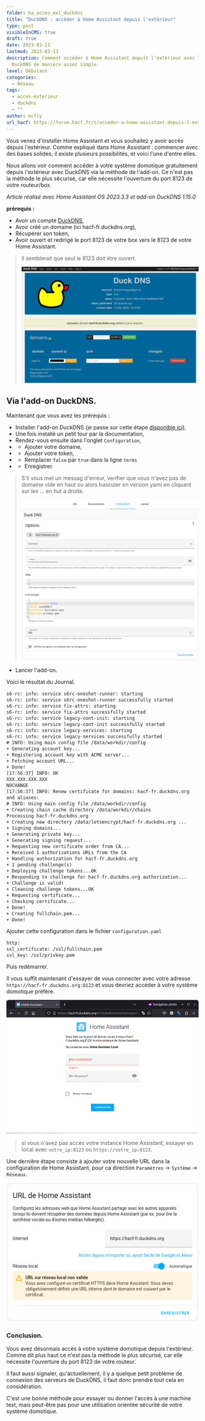 ```yaml
---
folder: ha_acces_ext_duckdns
title: "DuckDNS : accéder à Home Assistant depuis l'extérieur"
type: post
visibleInCMS: true
draft: true
date: 2023-03-13
lastmod: 2023-03-13
description: Comment accéder à Home Assistant depuis l'extérieur avec l'add-on
  DuckDNS de manière assez simple.
level: Débutant
categories:
  - Réseau
tags:
  - acces-exterieur
  - duckdns
  - ""
author: mcfly
url_hacf: https://forum.hacf.fr/t/acceder-a-home-assistant-depuis-l-exterieur-avec-lextension-duckdns/378
---
```

Vous venez d'installer Home Assistant et vous souhaitez y avoir accès depuis l'extérieur. Comme expliqué dans Home Assistant : commencer avec des bases solides, il existe plusieurs possibilités, et voici l'une d'entre elles.

Nous allons voir comment accéder à votre système domotique gratuitement depuis l'extérieur avec DuckDNS via la méthode de l'add-on.
Ce n'est pas la méthode le plus sécurisé, car elle nécessite l'ouverture du port 8123 de votre routeur/box.

*Article réalisé avec Home Assistant OS 2023.3.3 et add-on DuckDNS 1.15.0*

**prérequis :**

* Avoir un compte [DuckDNS](https://www.duckdns.org/),
* Avoir créé un domaine (ici hacf-fr.duckdns.org),
* Récupérer son token,
* Avoir ouvert et redirigé le port 8123 de votre box vers le 8123 de votre Home Assistant.

> Il semblerait que seul le 8123 doit être ouvert.
>
> ![ha_acces_ext_duckdns_account](img/ha_acces_ext_duckdns_account.png "Compte DuchDNS et Création NDD")

## Via l'add-on DuckDNS.

Maintenant que vous avez les prérequis :

* Installer l'add-on DuckDNS (je passe sur cette étape [disponible ici](/ha_addon)),
* Une fois installé un petit tour par la documentation,
* Rendez-vous ensuite dans l'onglet `Configuration`,
* * Ajouter votre domaine,
* * Ajouter votre token,
* * Remplacer `false` par `true` dans la ligne `terms`
* * Enregistrer.

> S'il vous met un messag d'erreur, verifier que vous n'avez pas de domaine vide en haut ou alors basculer en version yaml en cliquant sur les ... en hut a droite.
>
> ![ha_acces_ext_duckdns_config](img/ha_acces_ext_duckdns_config.png "Configuration de l'add-on DuckDNS")

* Lancer l'add-on.

Voici le résultat du Journal.

```
s6-rc: info: service s6rc-oneshot-runner: starting
s6-rc: info: service s6rc-oneshot-runner successfully started
s6-rc: info: service fix-attrs: starting
s6-rc: info: service fix-attrs successfully started
s6-rc: info: service legacy-cont-init: starting
s6-rc: info: service legacy-cont-init successfully started
s6-rc: info: service legacy-services: starting
s6-rc: info: service legacy-services successfully started
# INFO: Using main config file /data/workdir/config
+ Generating account key...
+ Registering account key with ACME server...
+ Fetching account URL...
+ Done!
[17:56:37] INFO: OK
XXX.XXX.XXX.XXX
NOCHANGE
[17:56:37] INFO: Renew certificate for domains: hacf-fr.duckdns.org and aliases:
# INFO: Using main config file /data/workdir/config
+ Creating chain cache directory /data/workdir/chains
Processing hacf-fr.duckdns.org
+ Creating new directory /data/letsencrypt/hacf-fr.duckdns.org ...
+ Signing domains...
+ Generating private key...
+ Generating signing request...
+ Requesting new certificate order from CA...
+ Received 1 authorizations URLs from the CA
+ Handling authorization for hacf-fr.duckdns.org
+ 1 pending challenge(s)
+ Deploying challenge tokens...OK 
+ Responding to challenge for hacf-fr.duckdns.org authorization...
+ Challenge is valid!
+ Cleaning challenge tokens...OK 
+ Requesting certificate...
+ Checking certificate...
+ Done!
+ Creating fullchain.pem...
+ Done!
```

Ajouter cette configuration dans le fichier `configuration.yaml`

```
http:
ssl_certificate: /ssl/fullchain.pem
ssl_key: /ssl/privkey.pem
```

Puis redémarrer.

Il vous suffit maintenant d'essayer de vous connecter avec votre adresse `https://hacf-fr.duckdns.org:8123` et vous devriez accéder à votre système domotique préfère.

![ha_acces_ext_duckdns_final](img/ha_acces_ext_duckdns_final.png "Accès en HTTPS depuis l'extérieur avec DuckDNS")

> si vous n'avez pas acces votre instance Home Assistant, essayer en local avec `votre_ip:8123` ou `https://votre_ip:8123`.

Une dernière étape consiste à ajouter votre nouvelle URL dans la configuration de Home Assistant, pour ca direction `Paramètres` -> `Système` -> `Réseaux`.

![ha-acces-ext-duckdns_config_url_ha](img/ha-acces-ext-duckdns_config_url_ha.png "Configuration de l'URL dans Home Assistant")

### Conclusion.

Vous avez désormais accès à votre système domotique depuis l'extérieur.
Comme dit plus haut ce n'est pas la méthode le plus sécurisé, car elle nécessite l'ouverture du port 8123 de votre routeur.

Il faut aussi signaler, qu'actuellement, il y a quelque petit problème de connexion des serveurs de DuckDNS, il faut donc prendre tout cela en considération.

C'est une bonne méthode pour essayer ou donner l'accès à une machine test, mais peut-être pas pour une utilisation orientée sécurité de votre système domotique.